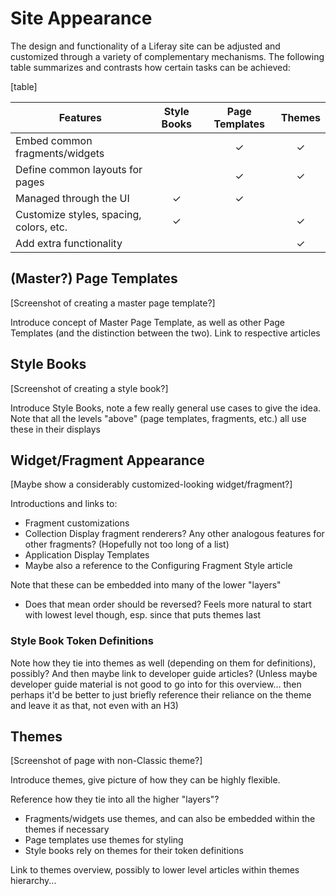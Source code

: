 # Site Appearance

The design and functionality of a Liferay site can be adjusted and customized through a variety of complementary mechanisms. The following table summarizes and contrasts how certain tasks can be achieved:

[table]

<!-- Reference to diagram? -->


| Features                                | Style Books | Page Templates | Themes |
|-----------------------------------------|:-----------:|:--------------:|:------:|
| Embed common fragments/widgets          |             |        ✓       |    ✓   |
| Define common layouts for pages         |             |        ✓       |    ✓   |
| Managed through the UI                  |      ✓      |        ✓       |        |
| Customize styles, spacing, colors, etc. |      ✓      |                |    ✓   |
| Add extra functionality                 |             |                |    ✓   |

## (Master?) Page Templates

[Screenshot of creating a master page template?]

Introduce concept of Master Page Template, as well as other Page Templates (and the distinction between the two). Link to respective articles

## Style Books

[Screenshot of creating a style book?]

Introduce Style Books, note a few really general use cases to give the idea. Note that all the levels "above" (page templates, fragments, etc.) all use these in their displays

## Widget/Fragment Appearance

[Maybe show a considerably customized-looking widget/fragment?]

Introductions and links to:
* Fragment customizations
* Collection Display fragment renderers? Any other analogous features for other fragments? (Hopefully not too long of a list)
* Application Display Templates
* Maybe also a reference to the Configuring Fragment Style article

Note that these can be embedded into many of the lower "layers"
* Does that mean order should be reversed? Feels more natural to start with lowest level though, esp. since that puts themes last

### Style Book Token Definitions

Note how they tie into themes as well (depending on them for definitions), possibly? And then maybe link to developer guide articles? (Unless maybe developer guide material is not good to go into for this overview... then perhaps it'd be better to just briefly reference their reliance on the theme and leave it as that, not even with an H3)

## Themes

[Screenshot of page with non-Classic theme?]

Introduce themes, give picture of how they can be highly flexible.

Reference how they tie into all the higher "layers"?

* Fragments/widgets use themes, and can also be embedded within the themes if necessary
* Page templates use themes for styling
* Style books rely on themes for their token definitions

Link to themes overview, possibly to lower level articles within themes hierarchy...
